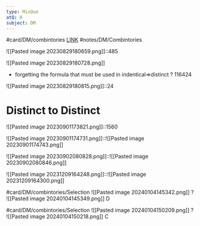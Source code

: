 ```yaml
---
type: MixQue
atQ: 0
subject: DM
---
```

#card/DM/combintories 
[LINK](https://uxkhzfstdjcborfuyyknhkhbyfnskrywvveioufkbjkupomnptjwvhbavkysuhi.vercel.app/gateoverflow.in/quiz/results.html?exam_id=342)
#notes/DM/Combintories

![[Pasted image 20230829180659.png]]::485 <!--SR:!2024-01-05,2,152-->

![[Pasted image 20230829180728.png]]
- forgetting the formula that must be used in indentical=>distinct
?
116424 <!--SR:!2024-01-09,6,170-->

![[Pasted image 20230829180815.png]]::24 <!--SR:!2024-01-06,2,152-->
# Distinct to Distinct
![[Pasted image 20230901173821.png]]::1560 <!--SR:!2024-01-05,2,152-->


![[Pasted image 20230901174731.png]]::![[Pasted image 20230901174743.png]] <!--SR:!2024-01-07,4,172-->

![[Pasted image 20230902080828.png]]::![[Pasted image 20230902080846.png]] <!--SR:!2024-01-07,4,172-->

![[Pasted image 20231209164248.png]]::![[Pasted image 20231209164300.png]] <!--SR:!2024-01-05,2,155-->

#card/DM/combintories/Selection
![[Pasted image 20240104145342.png]]
?
![[Pasted image 20240104145349.png]] D <!--SR:!2024-01-06,2,163-->

#card/DM/combintories/Selection
![[Pasted image 20240104150209.png]]
?
![[Pasted image 20240104150218.png]] C <!--SR:!2024-01-06,2,163-->


